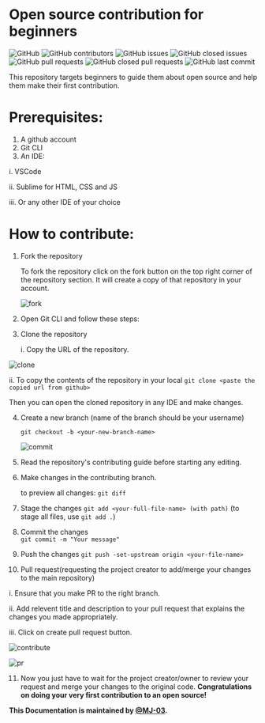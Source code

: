 # Open source contribution for beginners
![GitHub](https://img.shields.io/github/license/cyberbuddy-io/open-source-contribution-for-beginners) ![GitHub contributors](https://img.shields.io/github/contributors/cyberbuddy-io/open-source-contribution-for-beginners) ![GitHub issues](https://img.shields.io/github/issues-raw/cyberbuddy-io/open-source-contribution-for-beginners) ![GitHub closed issues](https://img.shields.io/github/issues-closed-raw/cyberbuddy-io/open-source-contribution-for-beginners) ![GitHub pull requests](https://img.shields.io/github/issues-pr-raw/cyberbuddy-io/open-source-contribution-for-beginners) ![GitHub closed pull requests](https://img.shields.io/github/issues-pr-closed-raw/cyberbuddy-io/open-source-contribution-for-beginners) ![GitHub last commit](https://img.shields.io/github/last-commit/cyberbuddy-io/open-source-contribution-for-beginners)


This repository targets beginners to guide them about open source and help them make their first contribution.


# Prerequisites:
1. A github account
2. Git CLI
3. An IDE:

  i. VSCode
 
 ii. Sublime for HTML, CSS and JS

iii. Or any other IDE of your choice


# How to contribute:

1. Fork the repository

   To fork the repository click on the fork button on the top right corner of the repository section.
   It will create a copy of that repository in your account.


   ![fork](https://user-images.githubusercontent.com/89595539/140019145-786cf5a3-e036-400e-8de4-f4a2fe3a8871.gif)


2. Open Git CLI and follow these steps: 


3. Clone the repository

   i. Copy the URL of the repository.


![clone](https://user-images.githubusercontent.com/89595539/140020670-6dd21f16-58aa-43f6-95fd-a5cd24ffb4ac.gif)

   
   ii. To copy the contents of the repository in your local
    `git clone <paste the copied url from github>`

   Then you can open the cloned repository in any IDE and make changes.

4. Create a new branch (name of the branch should be your username)

   `git checkout -b <your-new-branch-name>`
   
   
   ![commit](https://user-images.githubusercontent.com/89595539/140020764-f8423c32-b29c-43ef-8463-dbc8c8359ae5.gif)


5. Read the repository's contributing guide before starting any editing.

6. Make changes in the contributing branch.

   to preview all changes:
   `git diff`


7. Stage the changes
   `git add <your-full-file-name> (with path)`
	(to stage all files, use `git add .`)


8. Commit the changes 	
   `git commit -m "Your message"`

9. Push the changes
   `git push -set-upstream origin <your-file-name>`

10. Pull request(requesting the project creator to add/merge your changes to the main repository)

   i. Ensure that you make PR to the right branch.

   ii. Add relevent title and description to your pull request that explains the changes you 
      made appropriately.

   iii. Click on create pull request button.


![contribute](https://user-images.githubusercontent.com/89595539/140020922-8c379a58-f950-4be6-a4d5-5c7249c6a627.gif) 	


![pr](https://user-images.githubusercontent.com/89595539/140020940-afa143df-f469-4055-813f-ec5196121fbc.gif)


11. Now you just have to wait for the project creator/owner to review your request and merge your changes
    to the original code. 
    **Congratulations on doing your very first contribution to an open source!**


**This Documentation is maintained by [@MJ-03](https://github.com/MJ-03).**
